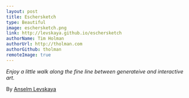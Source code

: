 ```yaml
---
layout: post
title: Eschersketch
type: Beautiful
image: eschersketch.png
link: http://levskaya.github.io/eschersketch
authorName: Tim Holman
authorUrl: http://tholman.com
authorGithub: tholman
remoteImage: true
---
```


_Enjoy a little walk along the fine line between generateive and interactive art._

By [Anselm Levskaya](http://www.anselmlevskaya.com/)
